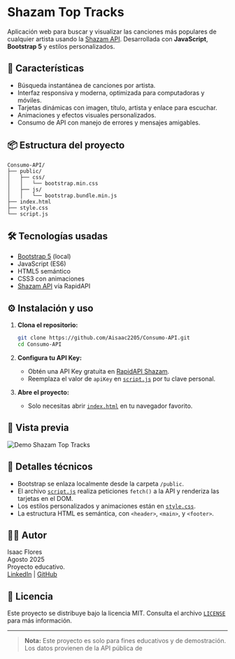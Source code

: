 # Shazam Top Tracks

Aplicación web para buscar y visualizar las canciones más populares de cualquier artista usando la [Shazam API](https://rapidapi.com/apidojo/api/shazam). Desarrollada con **JavaScript**, **Bootstrap 5** y estilos personalizados.

## 🚀 Características

- Búsqueda instantánea de canciones por artista.
- Interfaz responsiva y moderna, optimizada para computadoras y móviles.
- Tarjetas dinámicas con imagen, título, artista y enlace para escuchar.
- Animaciones y efectos visuales personalizados.
- Consumo de API con manejo de errores y mensajes amigables.

## 📦 Estructura del proyecto

```
Consumo-API/
├── public/
│   ├── css/
│   │   └── bootstrap.min.css
│   ├── js/
│   │   └── bootstrap.bundle.min.js
├── index.html
├── style.css
└── script.js
```

## 🛠️ Tecnologías usadas

- [Bootstrap 5](https://getbootstrap.com/) (local)
- JavaScript (ES6)
- HTML5 semántico
- CSS3 con animaciones
- [Shazam API](https://rapidapi.com/apidojo/api/shazam) vía RapidAPI

## ⚙️ Instalación y uso

1. **Clona el repositorio:**
   ```sh
   git clone https://github.com/Aisaac2205/Consumo-API.git
   cd Consumo-API
   ```

2. **Configura tu API Key:**
   - Obtén una API Key gratuita en [RapidAPI Shazam](https://rapidapi.com/apidojo/api/shazam).
   - Reemplaza el valor de `apiKey` en [`script.js`](script.js) por tu clave personal.

3. **Abre el proyecto:**
   - Solo necesitas abrir [`index.html`](index.html) en tu navegador favorito.

## 📱 Vista previa

![Demo Shazam Top Tracks](https://i.imgur.com/tu-demo.png)

## 📝 Detalles técnicos

- Bootstrap se enlaza localmente desde la carpeta `/public`.
- El archivo [`script.js`](script.js) realiza peticiones `fetch()` a la API y renderiza las tarjetas en el DOM.
- Los estilos personalizados y animaciones están en [`style.css`](style.css).
- La estructura HTML es semántica, con `<header>`, `<main>`, y `<footer>`.

## 🧑‍💻 Autor

Isaac Flores  
Agosto 2025  
Proyecto educativo.  
[LinkedIn](https://www.linkedin.com/in/tu-usuario) | [GitHub](https://github.com/Aisaac2205)

## 📄 Licencia

Este proyecto se distribuye bajo la licencia MIT. Consulta el archivo [`LICENSE`](LICENSE) para más información.

---

> **Nota:** Este proyecto es solo para fines educativos y de demostración. Los datos provienen de la API pública de
